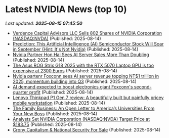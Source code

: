 # Latest NVIDIA News (top 10)
_Last updated: **2025-08-15 07:45:50**_

- [Verdence Capital Advisors LLC Sells 802 Shares of NVIDIA Corporation (NASDAQ:NVDA)](https://www.etfdailynews.com/2025/08/14/verdence-capital-advisors-llc-sells-802-shares-of-nvidia-corporation-nasdaqnvda/) (Published: 2025-08-14)
- [Prediction: This Artificial Intelligence (AI) Semiconductor Stock Will Soar in September (Hint: It's Not Nvidia)](https://consent.yahoo.com/v2/collectConsent?sessionId=1_cc-session_f7dcefac-88e3-4b68-bb69-308b52d8532e) (Published: 2025-08-14)
- [Nvidia Partner Hon Hai Sees AI Server Sales More Than Doubling](https://www.livemint.com/companies/news/nvidia-partner-hon-hai-sees-ai-server-sales-more-than-doubling-11755156476809.html) (Published: 2025-08-14)
- [The Asus ROG Strix G18 2025 with the RTX 5070 Laptop GPU is too expensive at 2300 Euros](https://www.notebookcheck.net/The-Asus-ROG-Strix-G18-2025-with-the-RTX-5070-Laptop-GPU-is-too-expensive-at-2300-Euros.1085572.0.html) (Published: 2025-08-14)
- [Nvidia partenr Foxconn sees AI server revenue topping NT$1 trillion in 2025, momentum building into Q3](https://www.digitimes.com/news/a20250814VL208/foxconn-ai-server-growth-demand-infrastructure.html) (Published: 2025-08-14)
- [AI demand expected to boost electronics giant Foxconn's second-quarter profit](https://www.thehindubusinessline.com/info-tech/ai-demand-expected-to-boost-electronics-giant-foxconns-second-quarter-profit/article69931446.ece) (Published: 2025-08-14)
- [Lenovo Thinkpad P1 Gen 7 review: A beautifully built but painfully pricey mobile workstation](https://www.creativebloq.com/tech/laptops/lenovo-thinkpad-p1-gen-7-review-a-beautifully-built-but-painfully-pricey-mobile-workstation) (Published: 2025-08-14)
- [The Family Business: An Open Letter to America’s Universities From Your New Boss](https://www.insidehighered.com/opinion/views/2025/08/14/family-business-open-letter-satireopinion) (Published: 2025-08-14)
- [Analysts Set NVIDIA Corporation (NASDAQ:NVDA) Target Price at $183.75](https://www.etfdailynews.com/2025/08/14/analysts-set-nvidia-corporation-nasdaqnvda-target-price-at-183-75/) (Published: 2025-08-14)
- [Crony Capitalism & National Security For Sale](https://biztoc.com/x/60748b2e9d5cbf07) (Published: 2025-08-14)
